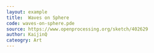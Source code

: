 ```yaml
---
layout: example
title:  Waves on Sphere
code: waves-on-sphere.pde
source: https://www.openprocessing.org/sketch/402629
author: KaijinQ	
cateogry: Art
---
```



